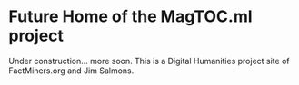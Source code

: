 # Future Home of the MagTOC.ml project

Under construction... more soon. This is a Digital Humanities project site of FactMiners.org and Jim Salmons.
